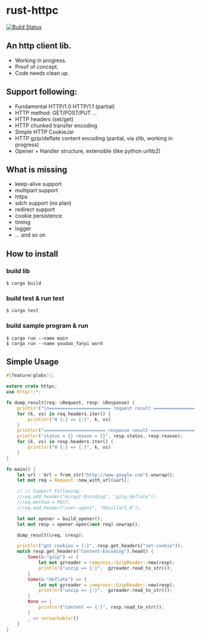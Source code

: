 # rust-httpc

[![Build Status](https://travis-ci.org/andelf/rust-httpc.svg?branch=master)](https://travis-ci.org/andelf/rust-httpc)

## An http client lib.

- Working in progress.
- Proof of concept.
- Code needs clean up.

## Support following:

- Fundamental HTTP/1.0 HTTP/1.1 (partial)
- HTTP method: GET/POST/PUT ...
- HTTP headers (set/get)
- HTTP chunked transfer encoding
- Simple HTTP CookieJar
- HTTP gzip/deflate content encoding (partial, via zlib, working in progress)
- Opener + Handler structure, extensible (like python urllib2)

## What is missing

- keep-alive support
- multipart support
- https
- sdch support (no plan)
- redirect support
- cookie persistence
- timing
- logger
- ... and so on

## How to install

### build lib

    $ cargo build

### build test & run test

    $ cargo test

### build sample program & run

    $ cargo run --name main
    $ cargo run --name youdao_fanyi word

## Simple Usage

```rust
#[feature(globs)];

extern crate httpc;
use httpc::*;

fn dump_result(req: &Request, resp: &Response) {
    println!("\n======================= request result =======================");
    for (k, vs) in req.headers.iter() {
        println!("H {:} => {:}", k, vs)
    }
    println!("======================= response result =======================");
    println!("status = {} reason = {}", resp.status, resp.reason);
    for (k, vs) in resp.headers.iter() {
        println!("H {:} => {:}", k, vs)
    }
}

fn main() {
    let url : Url = from_str("http://www.google.com").unwrap();
    let mut req = Request::new_with_url(&url);

    // // Support Following:
    //req.add_header("Accept-Encoding", "gzip,deflate");
    //req.method = POST;
    //req.add_header("user-agent", "Mozilla/5.0");

    let mut opener = build_opener();
    let mut resp = opener.open(&mut req).unwrap();

    dump_result(&req, &resp);

    println!("got cookies = {:}", resp.get_headers("set-cookie"));
    match resp.get_headers("Content-Encoding").head() {
        Some(&~"gzip") => {
            let mut gzreader = compress::GzipReader::new(resp);
            println!("unzip => {:}",  gzreader.read_to_str());
        }
        Some(&~"deflate") => {
            let mut gzreader = compress::GzipReader::new(resp);
            println!("unzip => {:}",  gzreader.read_to_str());
        }
        None => {
            println!("content => {:}", resp.read_to_str());
        }
        _ => unreachable!()
    }
}
```
